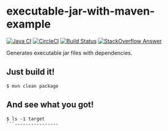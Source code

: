 # executable-jar-with-maven-example
[![Java CI](https://github.com/jinahya/executable-jar-with-maven-example/workflows/Java%20CI/badge.svg)](https://github.com/jinahya/executable-jar-with-maven-example/actions)
[![CircleCI](https://circleci.com/gh/jinahya/executable-jar-with-maven-example/tree/develop.svg?style=svg)](https://circleci.com/gh/jinahya/executable-jar-with-maven-example/tree/develop)
[![Build Status](https://travis-ci.org/jinahya/executable-jar-with-maven-example.svg?branch=develop)](https://travis-ci.org/jinahya/executable-jar-with-maven-example)
[![StackOverflow Answer](https://img.shields.io/badge/stackoverflow-answer-blue)](https://stackoverflow.com/a/23986765/330457)

Generates executable jar files with dependencies.

## Just build it!
```
$ mvn clean package
```

## And see what you got!
```
$ ls -1 target
```----------------
